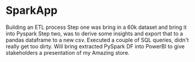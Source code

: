 # SparkApp
 Building an ETL process
 Step one was bring in a 60k dataset and bring it into Pyspark
 Step two, was to derive some insights and export that to a pandas dataframe to a new csv.
 Executed a couple of SQL queries, didn't really get too dirty.
 Will bring extracted PySpark DF into PowerBI to give stakeholders a presentation of my Amazing store. 
